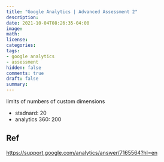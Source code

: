 ```yaml
---
title: "Google Analytics | Advanced Assessment 2"
description: 
date: 2021-10-04T08:26:35-04:00
image: 
math:
license: 
categories:
tags:
- google analytics
- assessment
hidden: false
comments: true
draft: false
summary:
---
```


limits of numbers of custom dimensions
- stadnard: 20
- analytics 360: 200
  

## Ref
https://support.google.com/analytics/answer/7165564?hl=en